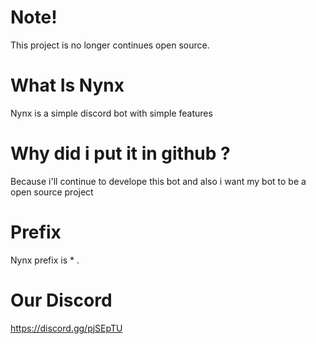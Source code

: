 # Note!
This project is no longer continues open source.

# What Is Nynx
Nynx is a simple discord bot with simple features

# Why did i put it in github ?
Because i'll continue to develope this bot and also i want my bot to be a open source project

# Prefix
Nynx prefix is * .

# Our Discord 
https://discord.gg/pjSEpTU
